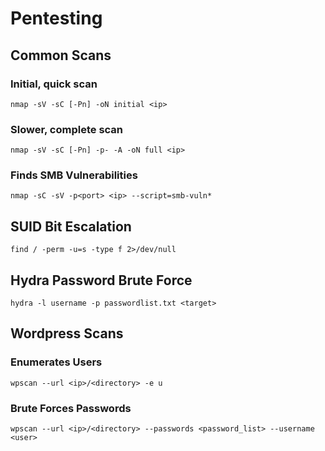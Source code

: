 # Pentesting

## Common Scans

### Initial, quick scan

`nmap -sV -sC [-Pn] -oN initial <ip>`

### Slower, complete scan

`nmap -sV -sC [-Pn] -p- -A -oN full <ip>`

### Finds SMB Vulnerabilities

`nmap -sC -sV -p<port> <ip> --script=smb-vuln*`

## SUID Bit Escalation

`find / -perm -u=s -type f 2>/dev/null`

## Hydra Password Brute Force

`hydra -l username -p passwordlist.txt <target>`

## Wordpress Scans

### Enumerates Users

`wpscan --url <ip>/<directory> -e u`

### Brute Forces Passwords

`wpscan --url <ip>/<directory> --passwords <password_list> --username <user>`

